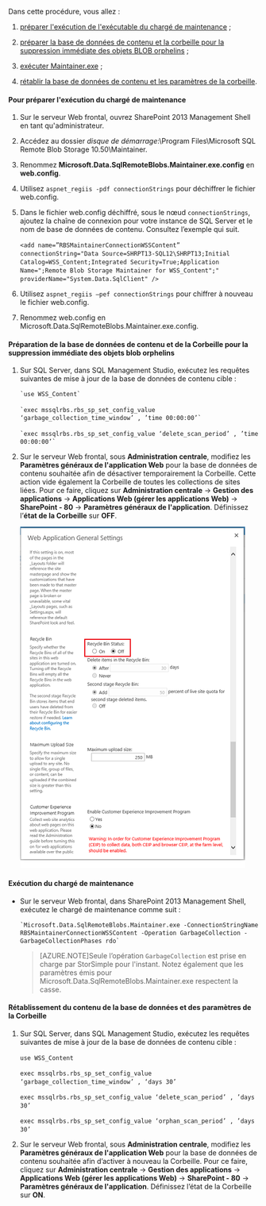 <!--author=SharS last changed: 9/17/15-->

Dans cette procédure, vous allez :

1. [préparer l'exécution de l'exécutable du chargé de maintenance](#to-prepare-to-run-the-maintainer) ;

2. [préparer la base de données de contenu et la corbeille pour la suppression immédiate des objets BLOB orphelins](#to-prepare-the-content-database-and-recycle-bin-to-immediately-delete-orphaned-blobs) ;

3. [exécuter Maintainer.exe](#to-run-the-maintainer) ;

4. [rétablir la base de données de contenu et les paramètres de la corbeille](#to-revert-the-content-database-and-recycle-bin-settings).

#### Pour préparer l'exécution du chargé de maintenance

1. Sur le serveur Web frontal, ouvrez SharePoint 2013 Management Shell en tant qu'administrateur.

2. Accédez au dossier *disque de démarrage*:\\Program Files\\Microsoft SQL Remote Blob Storage 10.50\\Maintainer.

3. Renommez **Microsoft.Data.SqlRemoteBlobs.Maintainer.exe.config** en **web.config**.

4. Utilisez `aspnet_regiis -pdf connectionStrings` pour déchiffrer le fichier web.config.

5. Dans le fichier web.config déchiffré, sous le nœud `connectionStrings`, ajoutez la chaîne de connexion pour votre instance de SQL Server et le nom de base de données de contenu. Consultez l’exemple qui suit.

    `<add name=”RBSMaintainerConnectionWSSContent” connectionString="Data Source=SHRPT13-SQL12\SHRPT13;Initial Catalog=WSS_Content;Integrated Security=True;Application Name=";Remote Blob Storage Maintainer for WSS_Content";" providerName="System.Data.SqlClient" />`

6. Utilisez `aspnet_regiis –pef connectionStrings` pour chiffrer à nouveau le fichier web.config.

7. Renommez web.config en Microsoft.Data.SqlRemoteBlobs.Maintainer.exe.config.

#### Préparation de la base de données de contenu et de la Corbeille pour la suppression immédiate des objets blob orphelins

1. Sur SQL Server, dans SQL Management Studio, exécutez les requêtes suivantes de mise à jour de la base de données de contenu cible : 

       `use WSS_Content`

       `exec mssqlrbs.rbs_sp_set_config_value ‘garbage_collection_time_window’ , ’time 00:00:00’`

       `exec mssqlrbs.rbs_sp_set_config_value ‘delete_scan_period’ , ’time 00:00:00’`

2. Sur le serveur Web frontal, sous **Administration centrale**, modifiez les **Paramètres généraux de l'application Web** pour la base de données de contenu souhaitée afin de désactiver temporairement la Corbeille. Cette action vide également la Corbeille de toutes les collections de sites liées. Pour ce faire, cliquez sur **Administration centrale** -> **Gestion des applications** -> **Applications Web (gérer les applications Web)** -> **SharePoint - 80** -> **Paramètres généraux de l'application**. Définissez l’**état de la Corbeille** sur **OFF**.

    ![Paramètres généraux de l'application Web](./media/storsimple-sharepoint-adapter-garbage-collection/HCS_WebApplicationGeneralSettings-include.png)

#### Exécution du chargé de maintenance

- Sur le serveur Web frontal, dans SharePoint 2013 Management Shell, exécutez le chargé de maintenance comme suit :

      `Microsoft.Data.SqlRemoteBlobs.Maintainer.exe -ConnectionStringName RBSMaintainerConnectionWSSContent -Operation GarbageCollection -GarbageCollectionPhases rdo`

    >[AZURE.NOTE]Seule l’opération `GarbageCollection` est prise en charge par StorSimple pour l'instant. Notez également que les paramètres émis pour Microsoft.Data.SqlRemoteBlobs.Maintainer.exe respectent la casse.
 
#### Rétablissement du contenu de la base de données et des paramètres de la Corbeille

1. Sur SQL Server, dans SQL Management Studio, exécutez les requêtes suivantes de mise à jour de la base de données de contenu cible :

      `use WSS_Content`

      `exec mssqlrbs.rbs_sp_set_config_value ‘garbage_collection_time_window’ , ‘days 30’`

      `exec mssqlrbs.rbs_sp_set_config_value ‘delete_scan_period’ , ’days 30’`

      `exec mssqlrbs.rbs_sp_set_config_value ‘orphan_scan_period’ , ’days 30’`

2. Sur le serveur Web frontal, sous **Administration centrale**, modifiez les **Paramètres généraux de l'application Web** pour la base de données de contenu souhaitée afin d’activer à nouveau la Corbeille. Pour ce faire, cliquez sur **Administration centrale** -> **Gestion des applications** -> **Applications Web (gérer les applications Web)** -> **SharePoint - 80** -> **Paramètres généraux de l'application**. Définissez l’état de la Corbeille sur **ON**.

<!---HONumber=AcomDC_0107_2016-->